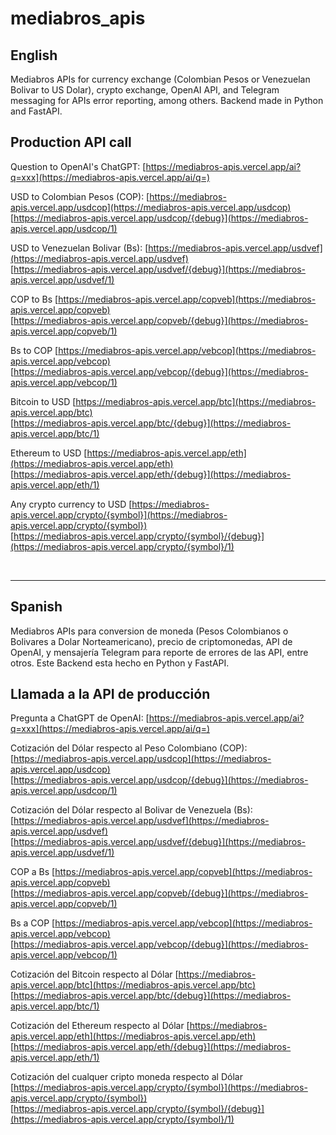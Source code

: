 # mediabros_apis

## English

Mediabros APIs for currency exchange (Colombian Pesos or Venezuelan Bolivar to US Dolar), crypto exchange, OpenAI API, and Telegram messaging for APIs error reporting, among others. Backend made in Python and FastAPI.

## Production API call

Question to OpenAI's ChatGPT:
[https://mediabros-apis.vercel.app/ai?q=xxx](https://mediabros-apis.vercel.app/ai/q=)

USD to Colombian Pesos (COP):
[https://mediabros-apis.vercel.app/usdcop](https://mediabros-apis.vercel.app/usdcop)<br/>
[https://mediabros-apis.vercel.app/usdcop/{debug}](https://mediabros-apis.vercel.app/usdcop/1)

USD to Venezuelan Bolivar (Bs):
[https://mediabros-apis.vercel.app/usdvef](https://mediabros-apis.vercel.app/usdvef)<br/>
[https://mediabros-apis.vercel.app/usdvef/{debug}](https://mediabros-apis.vercel.app/usdvef/1)

COP to Bs
[https://mediabros-apis.vercel.app/copveb](https://mediabros-apis.vercel.app/copveb)<br/>
[https://mediabros-apis.vercel.app/copveb/{debug}](https://mediabros-apis.vercel.app/copveb/1)

Bs to COP
[https://mediabros-apis.vercel.app/vebcop](https://mediabros-apis.vercel.app/vebcop)<br/>
[https://mediabros-apis.vercel.app/vebcop/{debug}](https://mediabros-apis.vercel.app/vebcop/1)

Bitcoin to USD
[https://mediabros-apis.vercel.app/btc](https://mediabros-apis.vercel.app/btc)<br/>
[https://mediabros-apis.vercel.app/btc/{debug}](https://mediabros-apis.vercel.app/btc/1)

Ethereum to USD
[https://mediabros-apis.vercel.app/eth](https://mediabros-apis.vercel.app/eth)<br/>
[https://mediabros-apis.vercel.app/eth/{debug}](https://mediabros-apis.vercel.app/eth/1)

Any crypto currency to USD
[https://mediabros-apis.vercel.app/crypto/{symbol}](https://mediabros-apis.vercel.app/crypto/{symbol})<br/>
[https://mediabros-apis.vercel.app/crypto/{symbol}/{debug}](https://mediabros-apis.vercel.app/crypto/{symbol}/1)

<br/>

------------------------------

## Spanish

Mediabros APIs para conversion de moneda (Pesos Colombianos o Bolivares a Dolar Norteamericano), precio de criptomonedas, API de OpenAI, y mensajería Telegram para reporte de errores de las API, entre otros. Este Backend esta hecho en Python y FastAPI.

## Llamada a la API de producción


Pregunta a ChatGPT de OpenAI:
[https://mediabros-apis.vercel.app/ai?q=xxx](https://mediabros-apis.vercel.app/ai/q=)

Cotización del Dólar respecto al Peso Colombiano (COP):
[https://mediabros-apis.vercel.app/usdcop](https://mediabros-apis.vercel.app/usdcop)<br/>
[https://mediabros-apis.vercel.app/usdcop/{debug}](https://mediabros-apis.vercel.app/usdcop/1)

Cotización del Dólar respecto al Bolivar de Venezuela (Bs):
[https://mediabros-apis.vercel.app/usdvef](https://mediabros-apis.vercel.app/usdvef)<br/>
[https://mediabros-apis.vercel.app/usdvef/{debug}](https://mediabros-apis.vercel.app/usdvef/1)

COP a Bs
[https://mediabros-apis.vercel.app/copveb](https://mediabros-apis.vercel.app/copveb)<br/>
[https://mediabros-apis.vercel.app/copveb/{debug}](https://mediabros-apis.vercel.app/copveb/1)

Bs a COP
[https://mediabros-apis.vercel.app/vebcop](https://mediabros-apis.vercel.app/vebcop)<br/>
[https://mediabros-apis.vercel.app/vebcop/{debug}](https://mediabros-apis.vercel.app/vebcop/1)

Cotización del Bitcoin respecto al Dólar
[https://mediabros-apis.vercel.app/btc](https://mediabros-apis.vercel.app/btc)<br/>
[https://mediabros-apis.vercel.app/btc/{debug}](https://mediabros-apis.vercel.app/btc/1)

Cotización del Ethereum respecto al Dólar
[https://mediabros-apis.vercel.app/eth](https://mediabros-apis.vercel.app/eth)<br/>
[https://mediabros-apis.vercel.app/eth/{debug}](https://mediabros-apis.vercel.app/eth/1)

Cotización del cualquer cripto moneda respecto al Dólar
[https://mediabros-apis.vercel.app/crypto/{symbol}](https://mediabros-apis.vercel.app/crypto/{symbol})<br/>
[https://mediabros-apis.vercel.app/crypto/{symbol}/{debug}](https://mediabros-apis.vercel.app/crypto/{symbol}/1)
